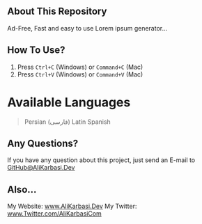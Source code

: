 ## About This Repository

Ad-Free, Fast and easy to use Lorem ipsum generator...

## How To Use?

1. Press ``` Ctrl+C ``` (Windows) or ``` Command+C ``` (Mac)
2. Press ``` Ctrl+V ``` (Windows) or ``` Command+V ``` (Mac)

# Available Languages

> Persian (فارسی)
> Latin
> Spanish

## Any Questions?

If you have any question about this project, just send an E-mail to GitHub@AliKarbasi.Dev

## Also...

My Website: www.AliKarbasi.Dev
My Twitter: www.Twitter.com/AliKarbasiCom
